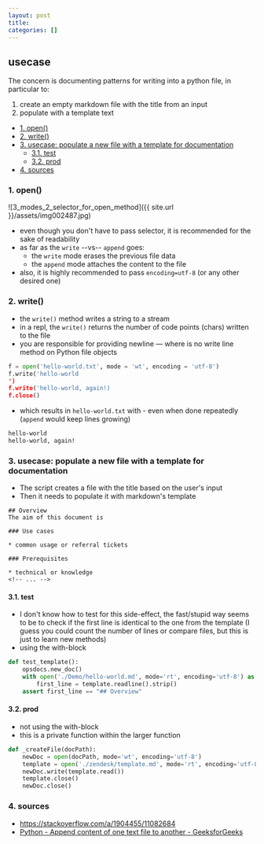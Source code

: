 ```yaml
---
layout: post
title: 
categories: []
---
```

## usecase
The concern is documenting patterns for writing into a python file, in particular to:
1. create an empty markdown file with the title from an input
2. populate with a template text

<!-- TOC -->

- [1. open()](#1-open)
- [2. write()](#2-write)
- [3. usecase: populate a new file with a template for documentation](#3-usecase-populate-a-new-file-with-a-template-for-documentation)
    - [3.1. test](#31-test)
    - [3.2. prod](#32-prod)
- [4. sources](#4-sources)

<!-- /TOC -->

### 1. open()

![3_modes_2_selector_for_open_method]({{ site.url }}/assets/img002487.jpg)

* even though you don't have to pass selector, it is recommended for the sake of readability
* as far as the `write` --vs-- `append` goes: 
    * the `write` mode erases the previous file data 
    * the `append` mode attaches the content to the file
* also, it is highly recommended to pass `encoding=utf-8` (or any other desired one)


### 2. write()
* the `write()` method writes a string to a stream
* in a repl, the `write()` returns the number of code points (chars) written to the file
* you are responsible for providing newline — where is no write line method on Python file objects

```python
f = open('hello-world.txt', mode = 'wt', encoding = 'utf-8')
f.write('hello-world
')
f.write('hello-world, again!)
f.close()
```

* which results in `hello-world.txt` with - even when done repeatedly (`append` would keep lines growing)

```txt
hello-world
hello-world, again!
```

### 3. usecase: populate a new file with a template for documentation
* The script creates a file with the title based on the user's input 
* Then it needs to populate it with markdown's template

```
## Overview
The aim of this document is 

### Use cases

* common usage or referral tickets

### Prerequisites

* technical or knowledge
<!-- ... -->
```


#### 3.1. test
* I don't know how to test for this side-effect, the fast/stupid way seems to be to check if the first line is identical to the one from the template (I guess you could count the number of lines or compare files, but this is just to learn new methods)
* using the with-block 

```python
def test_template():
    opsdocs.new_doc()
    with open('./Demo/hello-world.md', mode='rt', encoding='utf-8') as template:
        first_line = template.readline().strip()
    assert first_line == "## Overview"
```

#### 3.2. prod
* not using the with-block
* this is a private function within the larger function

```python
def _createFile(docPath):
    newDoc = open(docPath, mode='wt', encoding='utf-8')
    template = open('./zendesk/template.md', mode='rt', encoding='utf-8')
    newDoc.write(template.read())
    template.close()
    newDoc.close()
```

### 4. sources
* <https://stackoverflow.com/a/1904455/11082684>
* [Python - Append content of one text file to another - GeeksforGeeks](https://www.geeksforgeeks.org/python-append-content-of-one-text-file-to-another/)
